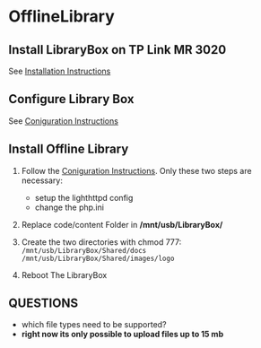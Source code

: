 # OfflineLibrary

## Install LibraryBox on TP Link MR 3020

See [Installation Instructions](docs/installation.md)

## Configure Library Box

See [Coniguration Instructions](docs/configure.md)

## Install Offline Library

1. Follow the [Coniguration Instructions](docs/configure.md). Only these two steps are necessary:
    * setup the lighthttpd config
    * change the php.ini
2. Replace code/content Folder in **/mnt/usb/LibraryBox/**
3. Create the two directories with chmod 777:
`/mnt/usb/LibraryBox/Shared/docs`
`/mnt/usb/LibraryBox/Shared/images/logo`

4. Reboot The LibraryBox

## QUESTIONS

* which file types need to be supported?
* **right now its only possible to upload files up to 15 mb**
